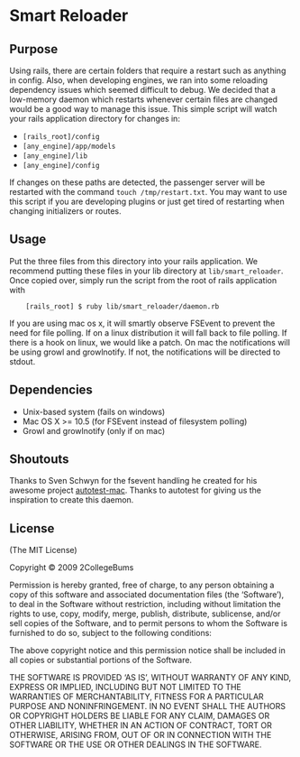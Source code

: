 Smart Reloader
==============

Purpose
-------

  Using rails, there are certain folders that require a restart such as anything in config. Also, when developing engines, we ran into some reloading dependency issues which seemed difficult to debug. We decided that a low-memory daemon which restarts whenever certain files are changed would be a good way to manage this issue. This simple script will watch your rails application directory for changes in:

 * `[rails_root]/config`
 * `[any_engine]/app/models`
 * `[any_engine]/lib`
 * `[any_engine]/config`

If changes on these paths are detected, the passenger server will be restarted with the command `touch /tmp/restart.txt`. You may want to use this script if you are developing plugins or just get tired of restarting when changing initializers or routes.

Usage
------

Put the three files from this directory into your rails application. We recommend putting these files in your lib directory at `lib/smart_reloader`. Once copied over, simply run the script from the root of rails application with

		[rails_root] $ ruby lib/smart_reloader/daemon.rb
		
If you are using mac os x, it will smartly observe FSEvent to prevent the need for file polling. If on a linux distribution it will fall back to file polling. If there is a hook on linux, we would like a patch. On mac the notifications will be using growl and growlnotify. If not, the notifications will be directed to stdout.

Dependencies
------------

 * Unix-based system (fails on windows)
 * Mac OS X >= 10.5 (for FSEvent instead of filesystem polling)
 * Growl and growlnotify (only if on mac)

Shoutouts
----------

Thanks to Sven Schwyn for the fsevent handling he created for his awesome project [autotest-mac](http://github.com/svoop/autotest-mac/tree/master "autotest-mac").
Thanks to autotest for giving us the inspiration to create this daemon.
 
License
--------

(The MIT License)

Copyright © 2009 2CollegeBums

Permission is hereby granted, free of charge, to any person obtaining a copy of this software and associated documentation files (the ‘Software’), to deal in the Software without restriction, including without limitation the rights to use, copy, modify, merge, publish, distribute, sublicense, and/or sell copies of the Software, and to permit persons to whom the Software is furnished to do so, subject to the following conditions:

The above copyright notice and this permission notice shall be included in all copies or substantial portions of the Software.

THE SOFTWARE IS PROVIDED ‘AS IS’, WITHOUT WARRANTY OF ANY KIND, EXPRESS OR IMPLIED, INCLUDING BUT NOT LIMITED TO THE WARRANTIES OF MERCHANTABILITY, FITNESS FOR A PARTICULAR PURPOSE AND NONINFRINGEMENT. IN NO EVENT SHALL THE AUTHORS OR COPYRIGHT HOLDERS BE LIABLE FOR ANY CLAIM, DAMAGES OR OTHER LIABILITY, WHETHER IN AN ACTION OF CONTRACT, TORT OR OTHERWISE, ARISING FROM, OUT OF OR IN CONNECTION WITH THE SOFTWARE OR THE USE OR OTHER DEALINGS IN THE SOFTWARE.